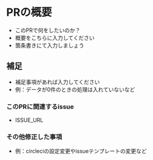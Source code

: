 # PRの概要
- このPRで何をしたいのか？
- 概要をこちらに入力してください
- 箇条書きにて入力しましょう

## 補足
- 補足事項があれば入力してください
- 例：データが0件のときの処理は入れていないなど

### このPRに関連するissue
- ISSUE_URL

### その他修正した事項
- 例：circleciの設定変更やissueテンプレートの変更など
